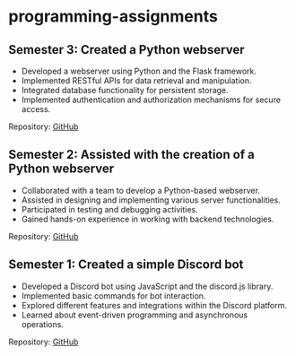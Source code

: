 # programming-assignments
## Semester 3: Created a Python webserver

- Developed a webserver using Python and the Flask framework.
- Implemented RESTful APIs for data retrieval and manipulation.
- Integrated database functionality for persistent storage.
- Implemented authentication and authorization mechanisms for secure access.

Repository: [GitHub](https://github.com/sava-vasilev/programming-assignments)

## Semester 2: Assisted with the creation of a Python webserver

- Collaborated with a team to develop a Python-based webserver.
- Assisted in designing and implementing various server functionalities.
- Participated in testing and debugging activities.
- Gained hands-on experience in working with backend technologies.

Repository: [GitHub](https://github.com/sava-vasilev/programming-assignments)

## Semester 1: Created a simple Discord bot

- Developed a Discord bot using JavaScript and the discord.js library.
- Implemented basic commands for bot interaction.
- Explored different features and integrations within the Discord platform.
- Learned about event-driven programming and asynchronous operations.

Repository: [GitHub](https://github.com/sava-vasilev/programming-assignments.git)
